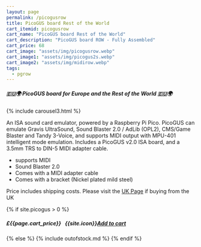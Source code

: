 ```yaml
---
layout: page
permalink: /picogusrow
title: PicoGUS board Rest of the World
cart_itemid: picogusrow
cart_name: "PicoGUS board Rest of the World"
cart_description: "PicoGUS board ROW - Fully Assembled"
cart_price: 68
cart_image: "assets/img/picogusrow.webp"
cart_image1: "assets/img/picogus2s.webp"
cart_image2: "assets/img/midirow.webp"
tags: 
  - pgrow
---
```


##### 🇪🇺🌍 PicoGUS board for Europe and the Rest of the World 🇪🇺🌍

{% include carousel3.html %}

An ISA sound card emulator, powered by a Raspberry Pi Pico. PicoGUS can emulate Gravis UltraSound, Sound Blaster 2.0 / AdLib (OPL2), CMS/Game Blaster and Tandy 3-Voice, and supports MIDI output with MPU-401 intelligent mode emulation. Includes a PicoGUS v2.0 ISA board, and a 3.5mm TRS to DIN-5 MIDI adapter cable.

* supports MIDI
* Sound Blaster 2.0
* Comes with a MIDI adapter cable
* Comes with a bracket (Nickel plated mild steel)

Price includes shipping costs. Please visit the <a href="/picogusuk">UK Page</a> if buying from the UK

{% if site.picogus > 0 %}
##### £{{page.cart_price}} &nbsp; {{site.icon}}[Add to cart](/cart#{{page.cart_itemid}})
{% else %}
{% include outofstock.md %}
{% endif %}